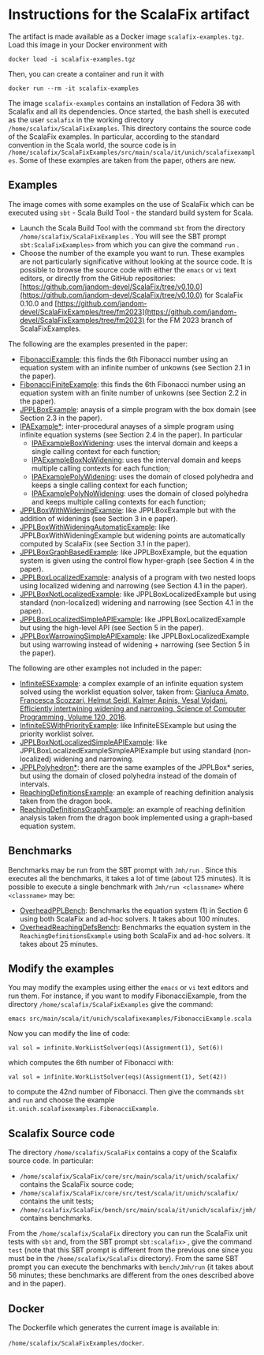 # Instructions for the ScalaFix artifact

The artifact is made available as a Docker image `scalafix-examples.tgz`. Load this image in your Docker environment with

`docker load -i scalafix-examples.tgz`

Then, you can create a container and run it with

`docker run --rm -it scalafix-examples`

The image `scalafix-examples` contains an installation of Fedora 36 with Scalafix and all its dependencies. Once started, the bash shell is executed as the user `scalafix` in the working directory `/home/scalafix/ScalaFixExamples`. This directory contains the source code of the ScalaFix examples. In particular, according to the standard convention in the Scala world, the source code is in `/home/scalafix/ScalaFixExamples/src/main/scala/it/unich/scalafixexamples`. Some of these examples are taken from the paper, others are new.

## Examples

The image comes with some examples on the use of ScalaFix which can be executed using `sbt` - Scala Build Tool - the standard build system for Scala.

* Launch the Scala Build Tool with the command `sbt`  from the directory `/home/scalafix/ScalaFixExamples` . You will see the SBT prompt `sbt:ScalaFixExamples>` from which you can give the command `run` .
* Choose the number of the example you want to run. These examples are not particularly significative without looking at the source code. It is possible to browse the source code with either the `emacs` or `vi` text editors, or directly from the GitHub repositories: [https://github.com/jandom-devel/ScalaFix/tree/v0.10.0](https://github.com/jandom-devel/ScalaFix/tree/v0.10.0) for  ScalaFix 0.10.0 and [https://github.com/jandom-devel/ScalaFixExamples/tree/fm2023](https://github.com/jandom-devel/ScalaFixExamples/tree/fm2023) for the FM 2023 branch of ScalaFixExamples.

The following are the examples presented in the paper:

  * [FibonacciExample](https://github.com/jandom-devel/ScalaFixExamples/blob/fm2023/src/main/scala/it/unich/scalafixexamples/FibonacciExample.scala): this finds the 6th Fibonacci number using an equation system with an infinite number of unkowns (see Section 2.1 in the paper).
  * [FibonacciFiniteExample](https://github.com/jandom-devel/ScalaFixExamples/blob/fm2023/src/main/scala/it/unich/scalafixexamples/FibonacciFiniteExample.scala): this finds the 6th Fibonacci number using an equation system with an finite number of unkowns (see Section 2.2 in the paper).
  * [JPPLBoxExample](https://github.com/jandom-devel/ScalaFixExamples/blob/fm2023/src/main/scala/it/unich/scalafixexamples/JPPLExample.scala): anaysis of a simple program with the box domain (see Section 2.3 in the paper).
  * [IPAExample*](https://github.com/jandom-devel/ScalaFixExamples/blob/fm2023/src/main/scala/it/unich/scalafixexamples/IPAExample.scala): inter-procedural anayses of a simple program using infinite equation systems (see Section 2.4 in the paper). In particular
    * [IPAExampleBoxWidening](https://github.com/jandom-devel/ScalaFixExamples/blob/fm2023/src/main/scala/it/unich/scalafixexamples/IPAExample.scala): uses the interval domain and keeps a single calling context for each function;
    * [IPAExampleBoxNoWidening](https://github.com/jandom-devel/ScalaFixExamples/blob/fm2023/src/main/scala/it/unich/scalafixexamples/IPAExample.scala): uses the interval domain and keeps multiple calling contexts for each function;
    * [IPAExamplePolyWidening](https://github.com/jandom-devel/ScalaFixExamples/blob/fm2023/src/main/scala/it/unich/scalafixexamples/IPAExample.scala): uses the domain of closed polyhedra and keeps a single calling context for each function;
    * [IPAExamplePolyNoWidening](https://github.com/jandom-devel/ScalaFixExamples/blob/fm2023/src/main/scala/it/unich/scalafixexamples/IPAExample.scala): uses the domain of closed polyhedra and keeps multiple calling contexts for each function;
  * [JPPLBoxWithWideningExample](https://github.com/jandom-devel/ScalaFixExamples/blob/fm2023/src/main/scala/it/unich/scalafixexamples/JPPLExample.scala): like JPPLBoxExample but with the addition of widenings (see Section 3 in e paper).
  * [JPPLBoxWithWideningAutomaticExample](https://github.com/jandom-devel/ScalaFixExamples/blob/fm2023/src/main/scala/it/unich/scalafixexamples/JPPLExample.scala): like JPPLBoxWithWideningExample but widening points are automatically computed by ScalaFix (see Section 3.1 in the paper).
  * [JPPLBoxGraphBasedExample](https://github.com/jandom-devel/ScalaFixExamples/blob/fm2023/src/main/scala/it/unich/scalafixexamples/JPPLExample.scala): like JPPLBoxExample, but the equation system is given using the control flow hyper-graph (see Section 4 in the paper).
  * [JPPLBoxLocalizedExample](https://github.com/jandom-devel/ScalaFixExamples/blob/fm2023/src/main/scala/it/unich/scalafixexamples/LocalizedExample.scala): analysis of a program with two nested loops using localized widening and narrowing (see Section 4.1 in the paper).
  * [JPPLBoxNotLocalizedExample](https://github.com/jandom-devel/ScalaFixExamples/blob/fm2023/src/main/scala/it/unich/scalafixexamples/LocalizedExample.scala): like JPPLBoxLocalizedExample but using standard (non-localized) widening and narrowing (see Section 4.1 in the paper).
  * [JPPLBoxLocalizedSimpleAPIExample](https://github.com/jandom-devel/ScalaFixExamples/blob/fm2023/src/main/scala/it/unich/scalafixexamples/LocalizedExample.scala): like JPPLBoxLocalizedExample but using the high-level API (see Section 5 in the paper).
  * [JPPLBoxWarrowingSimpleAPIExample](https://github.com/jandom-devel/ScalaFixExamples/blob/fm2023/src/main/scala/it/unich/scalafixexamples/LocalizedExample.scala): like JPPLBoxLocalizedExample but using warrowing instead of widening + narrowing (see Section 5 in the paper).

The following are other examples not included in the paper:

  * [InfiniteESExample](https://github.com/jandom-devel/ScalaFixExamples/blob/fm2023/src/main/scala/it/unich/scalafixexamples/InfiniteESExample.scala): a complex example of an infinite equation system solved using the worklist equation solver, taken from:
  [Gianluca Amato, Francesca Scozzari, Helmut Seidl, Kalmer Apinis, Vesal Vojdani. Efficiently intertwining widening and narrowing. Science of Computer Programming, Volume 120, 2016](https://doi.org/10.1016/j.scico.2015.12.005).
  * [InfiniteESWithPriorityExample](https://github.com/jandom-devel/ScalaFixExamples/blob/fm2023/src/main/scala/it/unich/scalafixexamples/InfiniteESExample.scala): like InfiniteESExample but using the priority worklist solver.
  * [JPPLBoxNotLocalizedSimpleAPIExample](https://github.com/jandom-devel/ScalaFixExamples/blob/fm2023/src/main/scala/it/unich/scalafixexamples/LocalizedExample.scala): like JPPLBoxLocalizedExampleSimpleAPIExample but using standard (non-localized) widening and narrowing.
  * [JPPLPolyhedron*](https://github.com/jandom-devel/ScalaFixExamples/blob/fm2023/src/main/scala/it/unich/scalafixexamples/JPPLExample.scala): there are the same examples of the JPPLBox* series, but using the domain of closed polyhedra instead of the domain of intervals.
  * [ReachingDefinitionsExample](https://github.com/jandom-devel/ScalaFixExamples/blob/fm2023/src/main/scala/it/unich/scalafixexamples/ReachingDefinitionsExample.scala): an example of reaching definition analysis taken from the dragon book.
  * [ReachingDefinitionsGraphExample](https://github.com/jandom-devel/ScalaFixExamples/blob/fm2023/src/main/scala/it/unich/scalafixexamples/ReachingDefinitionsExample.scala): an example of reaching definition analysis taken from the dragon book implemented using a graph-based equation system.

## Benchmarks

Benchmarks may be run from the SBT prompt with `Jmh/run` . Since this executes all the benchmarks, it takes a lot of time (about 125 minutes). It is possible to execute a single benchmark with `Jmh/run <classname>` where `<classname>` may be:

  * [OverheadPPLBench](https://github.com/jandom-devel/ScalaFixExamples/blob/fm2023/src/main/scala/it/unich/scalafixexamples/OverheadPPLBench.scala): Benchmarks the equation system (1) in Section 6 using both ScalaFix and ad-hoc solvers. It takes about 100 minutes.
  * [OverheadReachingDefsBench](https://github.com/jandom-devel/ScalaFixExamples/blob/fm2023/src/main/scala/it/unich/scalafixexamples/OverheadReachingDefsBench.scala): Benchmarks the equation system in the `ReachingDefinitionsExample` using both ScalaFix and ad-hoc solvers. It takes about 25 minutes.

## Modify the examples

You may modify the examples using either the `emacs` or `vi` text editors and run them. For instance, if you want to modify FibonacciExample, from the directory `/home/scalafix/ScalaFixExamples` give the command:

`emacs src/main/scala/it/unich/scalafixexamples/FibonacciExample.scala`

Now you can modify the line of code:

`val sol = infinite.WorkListSolver(eqs)(Assignment(1), Set(6))`

which computes the 6th number of Fibonacci with:

`val sol = infinite.WorkListSolver(eqs)(Assignment(1), Set(42))`

to compute the 42nd number of Fibonacci. Then give the commands `sbt` and `run` and choose the example `it.unich.scalafixexamples.FibonacciExample`.

## Scalafix Source code

The directory `/home/scalafix/ScalaFix` contains a copy of the Scalafix source code. In particular:

  * `/home/scalafix/ScalaFix/core/src/main/scala/it/unich/scalafix/` contains the ScalaFix source code;
  * `/home/scalafix/ScalaFix/core/src/test/scala/it/unich/scalafix/` contains the unit tests;
  * `/home/scalafix/ScalaFix/bench/src/main/scala/it/unich/scalafix/jmh/` contains benchmarks.

From the `/home/scalafix/ScalaFix` directory you can run the ScalaFix unit tests with `sbt` and, from the SBT prompt `sbt:scalafix>` , give the command `test` (note that this SBT prompt is different from the previous one since you must be in the `/home/scalafix/ScalaFix` directory). From the same SBT prompt you can execute the benchmarks with `bench/Jmh/run` (it takes about 56 minutes; these benchmarks are different from the ones described above and in the paper).

## Docker

The Dockerfile which generates the current image is available in:

`/home/scalafix/ScalaFixExamples/docker`.
